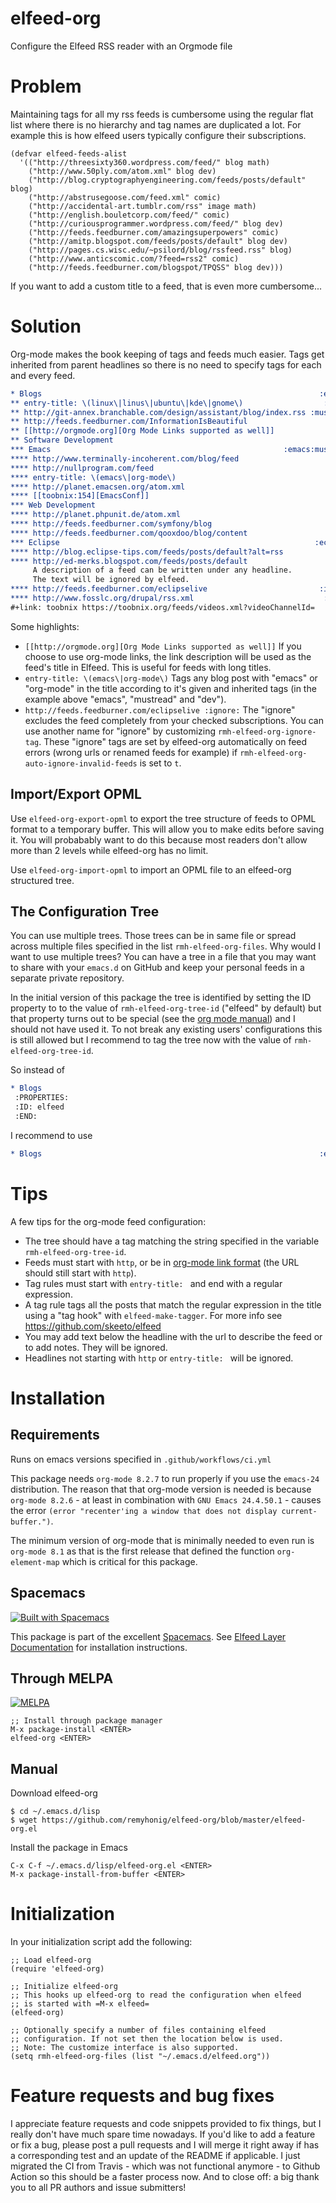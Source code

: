 elfeed-org
==============

  Configure the Elfeed RSS reader with an Orgmode file

# Problem

Maintaining tags for all my rss feeds is cumbersome using the regular flat list
where there is no hierarchy and tag names are duplicated a lot. For example
this is how elfeed users typically configure their subscriptions.

```emacs-lisp
(defvar elfeed-feeds-alist
  '(("http://threesixty360.wordpress.com/feed/" blog math)
    ("http://www.50ply.com/atom.xml" blog dev)
    ("http://blog.cryptographyengineering.com/feeds/posts/default" blog)
    ("http://abstrusegoose.com/feed.xml" comic)
    ("http://accidental-art.tumblr.com/rss" image math)
    ("http://english.bouletcorp.com/feed/" comic)
    ("http://curiousprogrammer.wordpress.com/feed/" blog dev)
    ("http://feeds.feedburner.com/amazingsuperpowers" comic)
    ("http://amitp.blogspot.com/feeds/posts/default" blog dev)
    ("http://pages.cs.wisc.edu/~psilord/blog/rssfeed.rss" blog)
    ("http://www.anticscomic.com/?feed=rss2" comic)
    ("http://feeds.feedburner.com/blogspot/TPQSS" blog dev)))
```

If you want to add a custom title to a feed, that is even more cumbersome...

# Solution

Org-mode makes the book keeping of tags and feeds much easier. Tags get
inherited from parent headlines so there is no need to specify tags for each
and every feed.

```org
* Blogs                                                              :elfeed:
** entry-title: \(linux\|linus\|ubuntu\|kde\|gnome\)                  :linux:
** http://git-annex.branchable.com/design/assistant/blog/index.rss :mustread:
** http://feeds.feedburner.com/InformationIsBeautiful
** [[http://orgmode.org][Org Mode Links supported as well]]
** Software Development                                                 :dev:
*** Emacs                                                    :emacs:mustread:
**** http://www.terminally-incoherent.com/blog/feed
**** http://nullprogram.com/feed
**** entry-title: \(emacs\|org-mode\)
**** http://planet.emacsen.org/atom.xml
**** [[toobnix:154][EmacsConf]]
*** Web Development                                                     :web:
**** http://planet.phpunit.de/atom.xml
**** http://feeds.feedburner.com/symfony/blog
**** http://feeds.feedburner.com/qooxdoo/blog/content
*** Eclipse                                                         :eclipse:
**** http://blog.eclipse-tips.com/feeds/posts/default?alt=rss
**** http://ed-merks.blogspot.com/feeds/posts/default
     A description of a feed can be written under any headline.
     The text will be ignored by elfeed.
**** http://feeds.feedburner.com/eclipselive                         :ignore:
**** http://www.fosslc.org/drupal/rss.xml                             :video:
#+link: toobnix https://toobnix.org/feeds/videos.xml?videoChannelId=
```

Some highlights:

* `[[http://orgmode.org][Org Mode Links supported as well]]` If you choose to use org-mode links, the link description will be used as the feed's title in Elfeed. This is useful for feeds with long titles.
* `entry-title: \(emacs\|org-mode\)` Tags any blog post with "emacs" or "org-mode" in the title according to it's given and inherited tags (in the example above "emacs", "mustread" and "dev").
* `http://feeds.feedburner.com/eclipselive :ignore:` The "ignore" excludes the feed completely from your checked subscriptions. You can use another name for "ignore" by customizing `rmh-elfeed-org-ignore-tag`. These "ignore" tags are set by elfeed-org automatically on feed errors (wrong urls or renamed feeds for example) if `rmh-elfeed-org-auto-ignore-invalid-feeds` is set to `t`.

## Import/Export OPML

Use `elfeed-org-export-opml` to export the tree structure of feeds to OPML format to a temporary buffer. This will allow you to make edits before saving it. You will probabably want to do this because most readers don't allow more than 2 levels while elfeed-org has no limit.

Use `elfeed-org-import-opml` to import an OPML file to an elfeed-org structured tree.

## The Configuration Tree

You can use multiple trees. Those trees can be in same file or spread
across multiple files specified in the list
`rmh-elfeed-org-files`. Why would I want to use multiple trees? You
can have a tree in a file that you may want to share with your
`emacs.d` on GitHub and keep your personal feeds in a separate private
repository.

In the initial version of this package the tree is identified by
setting the ID property to to the value of `rmh-elfeed-org-tree-id`
("elfeed" by default) but that property turns out to be special (see
the
[org mode manual](http://orgmode.org/manual/Special-properties.html#Special-properties))
and I should not have used it. To not break any existing users'
configurations this is still allowed but I recommend to tag the tree
now with the value of `rmh-elfeed-org-tree-id`.

So instead of

```org
* Blogs
 :PROPERTIES:
 :ID: elfeed
 :END:
```

I recommend to use

```org
* Blogs                                                              :elfeed:
```

# Tips
A few tips for the org-mode feed configuration:

* The tree should have a tag matching the string specified in the
  variable `rmh-elfeed-org-tree-id`.
* Feeds must start with `http`, or be in
  [org-mode link format](http://orgmode.org/org.html#Link-Format) (the
  URL should still start with `http`).
* Tag rules must start with `entry-title: ` and end with a regular expression.
* A tag rule tags all the posts that match the regular expression in the title
  using a "tag hook" with `elfeed-make-tagger`. For more info see https://github.com/skeeto/elfeed
* You may add text below the headline with the url to describe the
  feed or to add notes. They will be ignored.
* Headlines not starting with `http` or `entry-title: ` will be ignored.

# Installation

## Requirements

Runs on emacs versions specified in `.github/workflows/ci.yml`

This package needs `org-mode 8.2.7` to run properly if you use the `emacs-24` distribution. The reason that that org-mode version is needed is because `org-mode 8.2.6` - at least in combination with `GNU Emacs 24.4.50.1` - causes the error `(error "recenter'ing a window that does not display current-buffer.")`.

The minimum version of org-mode that is minimally needed to even run is `org-mode 8.1` as that is the first release that defined the function `org-element-map` which is critical for this package.

## Spacemacs
[![Built with Spacemacs](https://cdn.rawgit.com/syl20bnr/spacemacs/442d025779da2f62fc86c2082703697714db6514/assets/spacemacs-badge.svg)](http://spacemacs.org)

This package is part of the excellent [Spacemacs](http://spacemacs.org/). See [Elfeed Layer Documentation](http://spacemacs.org/layers/+web-services/elfeed/README.html) for installation instructions.

## Through MELPA
[![MELPA](http://melpa.org/packages/elfeed-org-badge.svg)](http://melpa.org/#/elfeed-org)

```
;; Install through package manager
M-x package-install <ENTER>
elfeed-org <ENTER>
```

## Manual

Download elfeed-org

```ShellSession
$ cd ~/.emacs.d/lisp
$ wget https://github.com/remyhonig/elfeed-org/blob/master/elfeed-org.el
```

Install the package in Emacs

```
C-x C-f ~/.emacs.d/lisp/elfeed-org.el <ENTER>
M-x package-install-from-buffer <ENTER>
```

# Initialization

In your initialization script add the following:

```emacs-lisp
;; Load elfeed-org
(require 'elfeed-org)

;; Initialize elfeed-org
;; This hooks up elfeed-org to read the configuration when elfeed
;; is started with =M-x elfeed=
(elfeed-org)

;; Optionally specify a number of files containing elfeed
;; configuration. If not set then the location below is used.
;; Note: The customize interface is also supported.
(setq rmh-elfeed-org-files (list "~/.emacs.d/elfeed.org"))
```
    
# Feature requests and bug fixes

I appreciate feature requests and code snippets provided to fix things, but I really don't have much spare time nowadays. If you'd like to add a feature or fix a bug, please post a pull requests and I will merge it right away if has a corresponding test and an update of the README if applicable. I just migrated the CI from Travis - which was not functional anymore - to Github Action so this should be a faster process now. And to close off: a big thank you to all PR authors and issue submitters!
